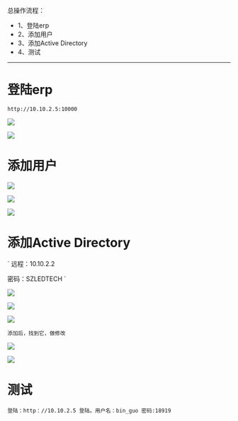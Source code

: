 总操作流程：
- 1、登陆erp
- 2、添加用户
- 3、添加Active Directory
- 4、测试

***

# 登陆erp

```
http://10.10.2.5:10000
```

![](image/3-1.png)

![](image/3-2.png)

# 添加用户

![](image/3-3.png)

![](image/3-4.png)

![](image/3-5.png)

# 添加Active Directory

`
远程：10.10.2.2

密码：SZLEDTECH
`

![](image/3-6.png)

![](image/3-7.png)

![](image/3-8.png)

`
添加后，找到它，做修改
`

![](image/3-9.png)

![](image/3-10.png)

# 测试

`登陆：http：//10.10.2.5 登陆。用户名：bin_guo 密码:18919`

